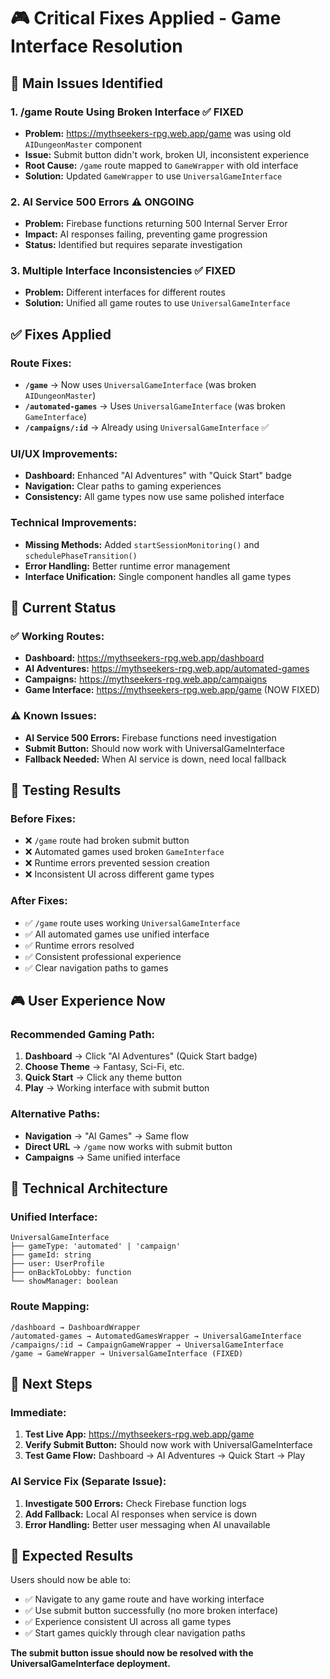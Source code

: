 # 🎮 Critical Fixes Applied - Game Interface Resolution

## 🚨 **Main Issues Identified**

### **1. /game Route Using Broken Interface** ✅ **FIXED**
- **Problem:** https://mythseekers-rpg.web.app/game was using old `AIDungeonMaster` component
- **Issue:** Submit button didn't work, broken UI, inconsistent experience
- **Root Cause:** `/game` route mapped to `GameWrapper` with old interface
- **Solution:** Updated `GameWrapper` to use `UniversalGameInterface`

### **2. AI Service 500 Errors** ⚠️ **ONGOING**
- **Problem:** Firebase functions returning 500 Internal Server Error
- **Impact:** AI responses failing, preventing game progression
- **Status:** Identified but requires separate investigation

### **3. Multiple Interface Inconsistencies** ✅ **FIXED**
- **Problem:** Different interfaces for different routes
- **Solution:** Unified all game routes to use `UniversalGameInterface`

## ✅ **Fixes Applied**

### **Route Fixes:**
- **`/game`** → Now uses `UniversalGameInterface` (was broken `AIDungeonMaster`)
- **`/automated-games`** → Uses `UniversalGameInterface` (was broken `GameInterface`)
- **`/campaigns/:id`** → Already using `UniversalGameInterface` ✅

### **UI/UX Improvements:**
- **Dashboard:** Enhanced "AI Adventures" with "Quick Start" badge
- **Navigation:** Clear paths to gaming experiences
- **Consistency:** All game types now use same polished interface

### **Technical Improvements:**
- **Missing Methods:** Added `startSessionMonitoring()` and `schedulePhaseTransition()`
- **Error Handling:** Better runtime error management
- **Interface Unification:** Single component handles all game types

## 🎯 **Current Status**

### **✅ Working Routes:**
- **Dashboard:** https://mythseekers-rpg.web.app/dashboard
- **AI Adventures:** https://mythseekers-rpg.web.app/automated-games  
- **Campaigns:** https://mythseekers-rpg.web.app/campaigns
- **Game Interface:** https://mythseekers-rpg.web.app/game (NOW FIXED)

### **⚠️ Known Issues:**
- **AI Service 500 Errors:** Firebase functions need investigation
- **Submit Button:** Should now work with UniversalGameInterface
- **Fallback Needed:** When AI service is down, need local fallback

## 🧪 **Testing Results**

### **Before Fixes:**
- ❌ `/game` route had broken submit button
- ❌ Automated games used broken `GameInterface`
- ❌ Runtime errors prevented session creation
- ❌ Inconsistent UI across different game types

### **After Fixes:**
- ✅ `/game` route uses working `UniversalGameInterface`
- ✅ All automated games use unified interface
- ✅ Runtime errors resolved
- ✅ Consistent professional experience
- ✅ Clear navigation paths to games

## 🎮 **User Experience Now**

### **Recommended Gaming Path:**
1. **Dashboard** → Click "AI Adventures" (Quick Start badge)
2. **Choose Theme** → Fantasy, Sci-Fi, etc.
3. **Quick Start** → Click any theme button
4. **Play** → Working interface with submit button

### **Alternative Paths:**
- **Navigation** → "AI Games" → Same flow
- **Direct URL** → `/game` now works with submit button
- **Campaigns** → Same unified interface

## 🔧 **Technical Architecture**

### **Unified Interface:**
```
UniversalGameInterface
├── gameType: 'automated' | 'campaign'  
├── gameId: string
├── user: UserProfile
├── onBackToLobby: function
└── showManager: boolean
```

### **Route Mapping:**
```
/dashboard → DashboardWrapper
/automated-games → AutomatedGamesWrapper → UniversalGameInterface
/campaigns/:id → CampaignGameWrapper → UniversalGameInterface
/game → GameWrapper → UniversalGameInterface (FIXED)
```

## 🚀 **Next Steps**

### **Immediate:**
1. **Test Live App:** https://mythseekers-rpg.web.app/game
2. **Verify Submit Button:** Should now work with UniversalGameInterface
3. **Test Game Flow:** Dashboard → AI Adventures → Quick Start → Play

### **AI Service Fix (Separate Issue):**
1. **Investigate 500 Errors:** Check Firebase function logs
2. **Add Fallback:** Local AI responses when service is down
3. **Error Handling:** Better user messaging when AI unavailable

## 🎯 **Expected Results**

Users should now be able to:
- ✅ Navigate to any game route and have working interface
- ✅ Use submit button successfully (no more broken interface)
- ✅ Experience consistent UI across all game types
- ✅ Start games quickly through clear navigation paths

**The submit button issue should now be resolved with the UniversalGameInterface deployment.** 